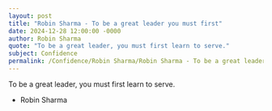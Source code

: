 ```yaml
---
layout: post
title: "Robin Sharma - To be a great leader you must first"
date: 2024-12-28 12:00:00 -0000
author: Robin Sharma
quote: "To be a great leader, you must first learn to serve."
subject: Confidence
permalink: /Confidence/Robin Sharma/Robin Sharma - To be a great leader you must first
---
```


To be a great leader, you must first learn to serve.

- Robin Sharma
